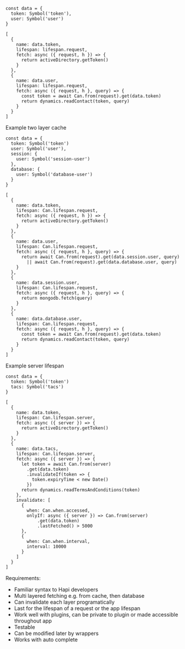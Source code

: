 ```
const data = {
  token: Symbol('token'),
  user: Symbol('user')
}
```

```
[
  {
    name: data.token,
    lifespan: lifespan.request,
    fetch: async ({ request, h }) => {
      return activeDirectory.getToken()
    }
  },
  {
    name: data.user,
    lifespan: lifespan.request,
    fetch: async ({ request, h }, query) => {
      const token = await Can.from(request).get(data.token)
      return dynamics.readContact(token, query)
    }
  }
]
```

Example two layer cache

```
const data = {
  token: Symbol('token')
  user: Symbol('user'),
  session: {
    user: Symbol('session-user')
  },
  database: {
    user: Symbol('database-user')
  } 
}
```

```
[
  {
    name: data.token,
    lifespan: Can.lifespan.request,
    fetch: async ({ request, h }) => {
      return activeDirectory.getToken()
    }
  },
  {
    name: data.user,
    lifespan: Can.lifespan.request,
    fetch: async ({ request, h }, query) => {
      return await Can.from(request).get(data.session.user, query)
        || await Can.from(request).get(data.database.user, query)
    }
  },
  {
    name: data.session.user,
    lifespan: Can.lifespan.request,
    fetch: async ({ request, h }, query) => {
      return mongodb.fetch(query)
    }
  },
  {
    name: data.database.user,
    lifespan: Can.lifespan.request,
    fetch: async ({ request, h }, query) => {
      const token = await Can.from(request).get(data.token)
      return dynamics.readContact(token, query)
    }
  }
]
```

Example server lifespan

```
const data = {
  token: Symbol('token')
  tacs: Symbol('tacs')
}
```

```
[
  {
    name: data.token,
    lifespan: Can.lifespan.server,
    fetch: async ({ server }) => {
      return activeDirectory.getToken()
    }
  },
  {
    name: data.tacs,
    lifespan: Can.lifespan.server,
    fetch: async ({ server }) => {
      let token = await Can.from(server)
        .get(data.token)
        .invalidateIf(token => {
          token.expiryTime < new Date()
        })
      return dynamics.readTermsAndConditions(token)
    },
    invalidate: [
      {
        when: Can.when.accessed,
        onlyIf: async ({ server }) => Can.from(server)
            .get(data.token)
            .lastFetched() > 5000
      },
      {
        when: Can.when.interval,
        interval: 10000
      }
    ]
  }
]
```

Requirements:
  - Familiar syntax to Hapi developers
  - Multi layered fetching e.g. from cache, then database
  - Can invalidate each layer programatically
  - Last for the lifespan of a request or the app lifespan
  - Work well with plugins, can be private to plugin or made accessible throughout app
  - Testable
  - Can be modified later by wrappers
  - Works with auto complete
